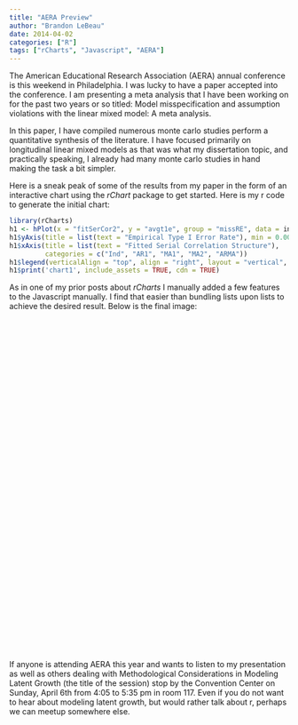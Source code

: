 ```yaml
---
title: "AERA Preview"
author: "Brandon LeBeau"
date: 2014-04-02
categories: ["R"]
tags: ["rCharts", "Javascript", "AERA"]
---
```


The American Educational Research Association (AERA) annual conference is this weekend in Philadelphia.  I was lucky to have a paper accepted into the conference.  I am presenting a meta analysis that I have been working on for the past two years or so titled: Model misspecification and assumption violations with the linear mixed model: A meta analysis.

In this paper, I have compiled numerous monte carlo studies perform a quantitative synthesis of the literature.  I have focused primarily on longitudinal linear mixed models as that was what my dissertation topic, and practically speaking, I already had many monte carlo studies in hand making the task a bit simpler.

Here is a sneak peak of some of the results from my paper in the form of an interactive chart using the *rChart* package to get started.  Here is my r code to generate the initial chart:


```r
library(rCharts)
h1 <- hPlot(x = "fitSerCor2", y = "avgt1e", group = "missRE", data = intmean)
h1$yAxis(title = list(text = "Empirical Type I Error Rate"), min = 0.00, max = 0.2, tickInterval = 0.05)
h1$xAxis(title = list(text = "Fitted Serial Correlation Structure"),
         categories = c("Ind", "AR1", "MA1", "MA2", "ARMA"))
h1$legend(verticalAlign = "top", align = "right", layout = "vertical", title = list(text = "Miss RE"))
h1$print('chart1', include_assets = TRUE, cdn = TRUE)
```

As in one of my prior posts about *rCharts* I manually added a few features to the Javascript manually.  I find that easier than bundling lists upon lists to achieve the desired result.  Below is the final image:

<script type='text/javascript' src=http://code.jquery.com/jquery-1.9.1.min.js></script>
<script type='text/javascript' src=http://code.highcharts.com/highcharts.js></script>
<script type='text/javascript' src=http://code.highcharts.com/highcharts-more.js></script>
<script type='text/javascript' src=http://code.highcharts.com/modules/exporting.js></script> 
 <style>
  .rChart {
    display: block;
    margin-left: auto; 
    margin-right: auto;
    width: 800px;
    height: 600px;
    font-size: 200%;
  }  
  </style>
<div id = 'chart1' class = 'rChart highcharts'></div>
<script type='text/javascript'>
    (function($){
        $(function () {
            var chart = new Highcharts.Chart({
 "dom": "chart1",
"width":            800,
"height":            400,
"credits": {
 "href": null,
"text": null 
},
"exporting": {
 "enabled": false 
},
"title": {
 "text": null 
},
"yAxis": [
 {
 "title": {
 "text": "Empirical Type I Error Rate",
   style: {
   fontWeight: 'bold',
   fontSize: '20px'
   }
},
labels: {
  style: {
   fontSize: '18px'
  }
 },
"min":              0,
"max":            0.2,
"tickInterval":           0.05 
} 
],
"series": [
 {
 "data": [
 [
 "Ind",
0.0519
],
 [
 "AR1",
0.0635
],
[
 "MA1",
0.0639
],
[
 "MA2",
0.0665
], 
[
 "ARMA",
0.0656
],
],
events: {
            mouseOver: function () {
                this.update({
                    color: 'black'
                });                
            },
            mouseOut: function () {
                this.update({
                    color: '#e41a1c'
                }); 
            }
        },
"color": "#e41a1c",
"name": "0",
"type": null,
"marker": {
 "radius":              6
} 
},
{
 "data": [
 [
 "Ind",
0.1837
],
 [
 "AR1",
0.0864
],
[
 "MA1",
0.1155
],
[
 "MA2",
0.0999
], 
[
 "ARMA",
0.0896
],
],
events: {
            mouseOver: function () {
                this.update({
                    color: 'black'
                });                
            },
            mouseOut: function () {
                this.update({
                    color: '#377eb8'
                }); 
            }
        },
"color": "#377eb8",
"name": "1",
"type": null,
"marker": {
 "radius":              6
} 
} 
],
"xAxis": [
 {
 "title": {
 "text": "Fitted Serial Correlation Structure",
 style:{
   fontWeight: 'bold',
   fontSize: '20px'
 }
},
labels: {
 style: {
  fontSize: '18px',
  fontWeight: 'bold'
 }
},
"categories": [ "Ind", "AR1", "MA1", "MA2", "ARMA" ] 
} 
],
"subtitle": {
 "text": null 
},
"legend": {
 "verticalAlign": "top",
"align": "right",
"layout": "vertical",
symbolWidth: 40,
"title": {
 "text": "Miss RE" 
} 
},
"plotOptions": {
 "series": {
 "lineWidth":              4 
} 
},
"id": "chart1",
"chart": {
 "renderTo": "chart1",
  zoomType: "y",
   "style": {
 fontSize: "24px"
 },
 resetZoomButton: {
  position: {
   align: 'left'
  }
 }
} 
});
        });
    })(jQuery);
</script>

If anyone is attending AERA this year and wants to listen to my presentation as well as others dealing with Methodological Considerations in Modeling Latent Growth (the title of the session) stop by the Convention Center on Sunday, April 6th from 4:05 to 5:35 pm in room 117.  Even if you do not want to hear about modeling latent growth, but would rather talk about r, perhaps we can meetup somewhere else.

